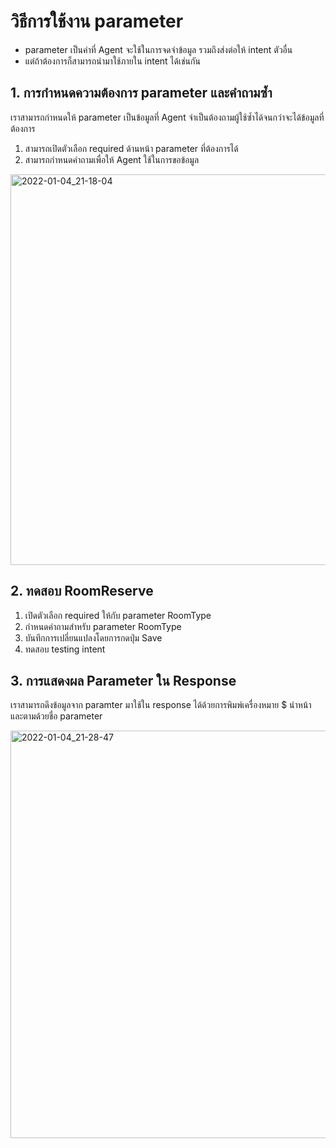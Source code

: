 
# วิธีการใช้งาน parameter

- parameter เป็นค่าที่ Agent จะใช้ในการจดจำข้อมูล รวมถึงส่งต่อให้ intent ตัวอื่น 
- แต่ถ้าต้องการก็สามารถนำมาใช้ภายใน intent ได้เช่นกัน

## 1. การกำหนดความต้องการ parameter และคำถามซ้ำ

เราสามารถกำหนดให้ parameter เป็นข้อมูลที่ Agent จำเป็นต้องถามผู้ใช้ซ้ำได้จนกว่าจะได้ข้อมูลที่ต้องการ

1. สามารถเปิดตัวเลือก required ด้านหน้า parameter ที่ต้องการได้ 
2. สามารถกำหนดคำถามเพื่อให้ Agent ใช้ในการขอข้อมูล

<img width="625" alt="2022-01-04_21-18-04" src="https://user-images.githubusercontent.com/85179/148073030-4d104fa0-1c1e-449f-a68a-da3c3e7c755e.png">

## 2. ทดสอบ RoomReserve 

1. เปิดตัวเลือก required ให้กับ parameter RoomType
2. กำหนดคำถามสำหรับ parameter RoomType 
3. บันทึกการเปลี่ยนแปลงโดยการกดปุ่ม Save 
4. ทดสอบ testing intent

## 3. การแสดงผล Parameter ใน Response

เราสามารถดึงข้อมูลจาก paramter มาใช้ใน response ได้ด้วยการพิมพ์เครื่องหมาย $ นำหน้า และตามด้วยชื่อ parameter

<img width="652" alt="2022-01-04_21-28-47" src="https://user-images.githubusercontent.com/85179/148074002-476e259f-f4e0-4090-b152-c37519e7021d.png">

